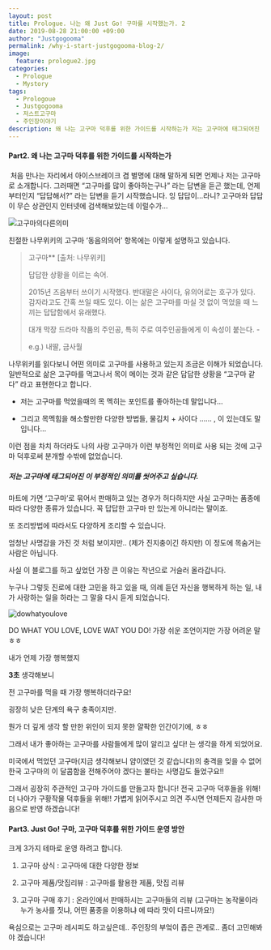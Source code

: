 ```yaml
---
layout: post
title: Prologue. 나는 왜 Just Go! 구마를 시작했는가. 2 
date: 2019-08-28 21:00:00 +09:00
author: "Justgogooma"
permalink: /why-i-start-justgogooma-blog-2/
image:
  feature: prologue2.jpg
categories:
  - Prologue
  - Mystory
tags:
  - Prologoue
  - Justgogooma
  - 저스트고구마
  - 주인장이야기
description: 왜 나는 고구마 덕후를 위한 가이드를 시작하는가 저는 고구마에 태그되어진 이 부정적인 의미를 씻어주고 싶습니다.  왜 Just gogooma를 시작 했는가 저의 별명은 고구마입니다. 고구마를 너무너무 좋아하기 때문인데, 좋아하면 닮는다고 아니면 많이 먹어서인지 얼굴도 고구마를 닮았다는 이야기도 꽤 듣습니다. 제가 고구마를 좋아하는 이유는 단지 고구마가 달콤해서 좋아하는 것이 아닙니다..더보기..
---
```




 

#### Part2. 왜 나는 고구마 덕후를 위한 가이드를 시작하는가

 

​	처음  만나는 자리에서 아이스브레이크 겸 별명에 대해 말하게 되면 언제나 저는 고구마로 소개합니다. 그러때면 “고구마를 많이 좋아하는구나” 라는 답변을 듣곤 했는데, 언제부터인지 “답답해서?” 라는 답변을 듣기 시작했습니다. 잉 답답이…라니? 고구마와 답답이 무슨 상관인지 인터넷에 검색해보았는데 이럴수가…



![고구마의다른의미](https://lh3.googleusercontent.com/ANsfJtKswRUMHoO-hxC8Bck00Em2tBPmJmxv_-4YM-DeTcTHyV7Yo_O2UXGYEguKckZC19CxUgV3MrOHGfufsUVfr8QZEGD0fV3XPB6ZKz2aOF4Iugaad1gdy1GCZOtmYe5WtL_EVnZ5xz5rXV9Lw-PRzvgFhL7wns_0usHgQwoTGyGEUJaRCYI0MfcNKDcD2EvjNCytOW4yYlI28JFT-NU4PnKdEbbDGpo6pAQk8BRm_j9Ny1pkeU_x127S1vDM1SQK3n9BqJ5j5NceSMOxF3lgUV0D4vaET9TmL7ApgJZFCDfn_NDWa1251qahFXxbVMpPmtLn_Z3zC-7FfoIXfZs5V2Jx7m09wz8T4UXAiL5hcbje54wf3likYvflwlKrJ6ubTKeUU7zF7zUq70yIKoUJ__NcpFOxmH93NjpOQU-ZNT0UHlvcOlf5qnmLFdV-cX8wpn6LYH-6lP89b6D0io9eK0RblyowONZEMJjVpapLl-JK8IU7xlIoIC0LgfsROTMcIz0mH7WSdj0Gh3p9A56wQg7eYeVVZZpKfmoZ8_zyZOS-hg7IaWf-kcAOh3RlucN90SFBkz_LyxIwihI01hmXZ479AYJfYYQWHTljWwxULPl2SBypo7ZRnT6pI8YxGTgGFXRP1Z7Gh5JOXZQwpuW0J3Usic0KRhPCoRJXfzFWYI1Aq9Ew3tO-eUSLaxypL5cIwaFkrge8MalQdNgiqBe91g=w836-h805-no)

 

친절한 나무위키의 고구마 ‘동음의의어’ 항목에는 이렇게 설명하고 있습니다. 

 

>  고구마** [출처: 나무위키] 
>
> 답답한 상황을 이르는 속어. 
>
> 2015년 즈음부터 쓰이기 시작했다. 반대말은 사이다, 유의어로는 호구가 있다. 감자라고도 간혹 쓰일 때도 있다. 이는 삶은 고구마를 마실 것 없이 먹었을 때 느끼는 답답함에서 유래했다. 
>
> 대개 막장 드라마 작품의 주인공, 특히 주로 여주인공들에게 이 속성이 붙는다. -
>
> e.g.) 내딸, 금사월 



나무위키를 읽다보니 어떤 의미로 고구마를 사용하고 있는지 조금은 이해가 되었습니다. 일반적으로 삶은 고구마를 먹고나서 목이 메이는 것과 같은 답답한 상황을 “고구마 같다” 라고 표현한다고 합니다.

 

* 저는 고구마를 먹었을때의 목 멕히는 포인트를 좋아하는데 말입니다… 

* 그리고 목멕힘을 해소할만한 다양한 방법들, 물김치 + 사이다 …… , 이 있는데도 말입니다… 



이런 점을 차치 하더라도 나의 사랑 고구마가 이런 부정적인 의미로 사용 되는 것에 고구마 덕후로써 분개할 수밖에 없었습니다. 

 

##### 저는 고구마에 태그되어진 이 부정적인 의미를 씻어주고 싶습니다.

 

마트에 가면 ‘고구마’로 묶어서 판매하고 있는 경우가 허다하지만 사실 고구마는 품종에 따라 다양한 종류가 있습니다. 꼭 답답한 고구마 만 있는게 아니라는 말이죠. 

또 조리방법에 따라서도 다양하게 조리할 수 있습니다.

 

엄청난 사명감을 가진 것 처럼 보이지만.. (제가 진지충이긴 하지만) 이 정도에 목숨거는 사람은 아닙니다. 

 

사실 이 블로그를 하고 싶었던 가장 큰 이유는 작년으로 거슬러 올라갑니다. 

 

누구나 그렇듯 진로에 대한 고민을 하고 있을 때, 의례 듣던 자신을 행복하게 하는 일, 내가 사랑하는 일을 하라는 그 말을 다시 듣게 되었습니다. 

 

![dowhatyoulove](https://lh3.googleusercontent.com/VQjmcJTBV3rzUEuPEehXz9QzL2xZlIlKPRNORt129QuJ2OyS76A1CBzQRsoOiVXb30FEPbvHuyTqAueEGdOzaBfnSb9mR3X89vEfeyAi9K3X7ylpFvAvY0kFXu4Fm_Jo5Y-Vc0cXNuiRAzL7bYlhHsV0HDFBK84dkTECYn0VROCnaUsFNRKD9y6CmFGvhxl-cUA565_8cqJQ2xxC380AQGSicmS-qcRGOQekfxPaT0o-x-RZ2Q4aG7DRqnh7qUEskOP_vlq1H56OxjBtea3E6HkAkHTBvencbM3-nR8zIOSZCTYplqRyrCWpX3BiheGLFeRPy5fUtxSfUFGtw8z5blgM7CX5W6qqEHwMNPyOrVaqnpwHVJ56wwSbZpk9PHfO6MVFqUGqsOTdTWz0lPKMhB9qJ2G-RYi92iqylVEQGbnhQEtOGQQykp4GlTCpw8HJqv0KM0G8cjwsTx9bdi1bmWghAlKPg-Efd_vhjbt9Yr23V18KpTIXp3DhqKDAd4vfpXfZPbKEow0ZqFeh61h4M-ZhC9UzFO8OqALBHTQR5lX0k5zj0-sn9W4D9QrL2WBrgf5v-5aMLj9cIb8P3djTI_Qy2lKdNkBFLnhQwLlre-axmEkm4nPi9XF8YhFO0dax12HHPTo4nknNmop8l-dV0g1HS9PBsO3YcG_IJ_UIvP46uc7ApqvsmYWl9lugusjBrdat_EbtAH1zFIPzP6KCzL-5tg=w940-h721-no)

DO WHAT YOU LOVE, LOVE WAT YOU DO! 가장 쉬운 조언이지만 가장 어려운 말 ㅎㅎ

 

내가 언제 가장 행복했지

**3초** 생각해보니 

전 고구마를 먹을 때 가장 행복하더라구요!

 

굉장히 낮은 단계의 욕구 충족이지만. 

뭔가 더 깊게 생각 할 만한 위인이 되지 못한 얄팍한 인간이기에, ㅎㅎ 

그래서 내가 좋아하는 고구마를 사람들에게 많이 알리고 싶다! 는 생각을 하게 되었어요. 

미국에서 먹었던 고구마(지금 생각해보니 얌이였던 것 같습니다)의 충격을 잊을 수 없어 한국 고구마의 이 달콤함을 전해주어야 겠다는 불타는 사명감도 들었구요!!

 

그래서 굉장히 주관적인 고구마 가이드를 만들고자 합니다! 전국 고구마 덕후들을 위해! 더 나아가 구황작물 덕후들을 위해!! 가볍게 읽어주시고 의견 주시면 언제든지 감사한 마음으로 반영 하겠습니다!

 

#### Part3. Just Go! 구마, 고구마 덕후를 위한 가이드 운영 방안

 

크게 3가지 테마로 운영 하려고 합니다.



1. 고구마 상식 : 고구마에 대한 다양한 정보  

2. 고구마 제품/맛집리뷰 : 고구마를 활용한 제품, 맛집 리뷰 

3. 고구마 구매 후기 : 온라인에서 판매하시는 고구마들의 리뷰 (고구마는 농작물이라 누가 농사를 짓냐, 어떤 품종을 이용하냐 에 따라 맛이 다르니까요!) 

   

욕심으로는 고구마 레시피도 하고싶은데.. 주인장의 부엌이 좁은 관계로.. 좀더 고민해봐야 겠습니다! 

 

 